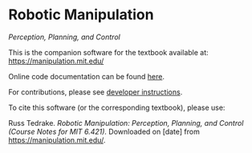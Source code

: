 <!-- Remember, this produces the front page on github, dockerhub, and pypi. -->

# Robotic Manipulation

*Perception, Planning, and Control*

This is the companion software for the textbook available at:
https://manipulation.mit.edu/

Online code documentation can be found
[here](https://manipulation.mit.edu/python/index.html).

For contributions, please see
[developer instructions](https://github.com/RussTedrake/htmlbook/blob/master/Developers.md).

To cite this software (or the corresponding textbook), please use:

Russ Tedrake. _Robotic Manipulation: Perception, Planning, and Control (Course
Notes for MIT 6.421)._ Downloaded on [date] from <https://manipulation.mit.edu/>.
